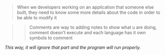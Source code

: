 > When we developers working on an application that someone else built, they need to know some more details about the code in order to be able to modify it 


>> Comments are way to adding notes to show what u are doing, comment doesn't execute and each language has it own symbols to comment

_This way, it will ignore that part and the program will run properly._
